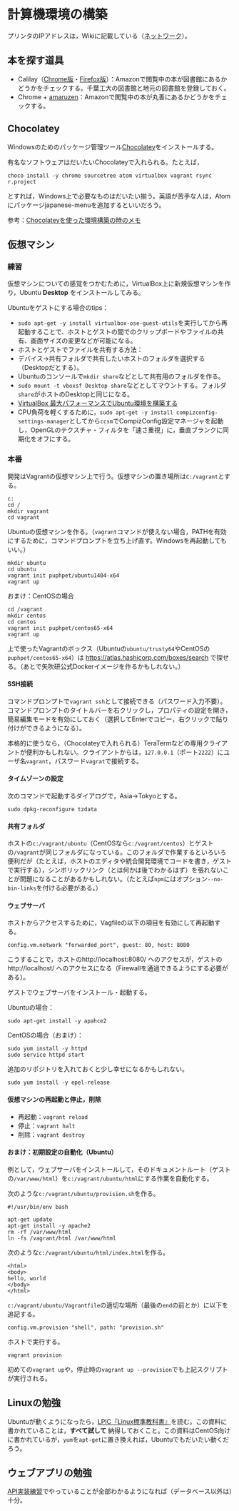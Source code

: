 # 計算機環境の構築

プリンタのIPアドレスは，Wikiに記載している（[ネットワーク](https://github.com/yabukilab/main/wiki/%E3%83%8D%E3%83%83%E3%83%88%E3%83%AF%E3%83%BC%E3%82%AF)）。

## 本を探す道具

* Calilay（[Chrome版](https://chrome.google.com/webstore/detail/calilay/cafcmlkomanlkeanjkijmhepabjigeef?hl=ja)・[Firefox版](https://addons.mozilla.org/ja/firefox/addon/calilay/)）：Amazonで閲覧中の本が図書館にあるかどうかをチェックする。千葉工大の図書館と地元の図書館を登録しておく。
* Chrome + [amaruzen](https://chrome.google.com/webstore/detail/amaruzen/mebbcheaekaddnilejjllbifehngpcjj?hl=ja)：Amazonで閲覧中の本が丸善にあるかどうかをチェックする。

## Chocolatey

Windowsのためのパッケージ管理ツール[Chocolatey](https://chocolatey.org/)をインストールする。

有名なソフトウェアはだいたいChocolateyで入れられる。たとえば，

```
choco install -y chrome sourcetree atom virtualbox vagrant rsync r.project
```

とすれば，Windows上で必要なものはだいたい揃う。英語が苦手な人は，Atomにパッケージjapanese-menuを追加するといいだろう。

参考：[Chocolateyを使った環境構築の時のメモ](http://qiita.com/konta220/items/95b40b4647a737cb51aa)

## 仮想マシン

### 練習

仮想マシンについての感覚をつかむために，VirtualBox上に新規仮想マシンを作り，Ubuntu **Desktop** をインストールしてみる。

Ubuntuをゲストにする場合のtips：

* `sudo apt-get -y install virtualbox-ose-guest-utils`を実行してから再起動することで、ホストとゲストの間でのクリップボードやファイルの共有、画面サイズの変更などが可能になる。
* ホストとゲストでファイルを共有する方法：
 * デバイス→共有フォルダで共有したいホストのフォルダを選択する（Desktopだとする）。
 * Ubuntuのコンソールで`mkdir share`などとして共有用のフォルダを作る。
 * `sudo mount -t vboxsf Desktop share`などとしてマウントする。フォルダ`share`がホストのDesktopと同じになる。
* [VirtualBox 最大パフォーマンスでUbuntu環境を構築する](http://holybea.com/2015/07/08/virtualbox-ubuntu/)
* CPU負荷を軽くするために，`sudo apt-get -y install compizconfig-settings-manager`としてから`ccsm`でCompizConfig設定マネージャを起動し，OpenGLのテクスチャ・フィルタを「速さ重視」に，垂直ブランクに同期化をオフにする。

### 本番

開発はVagrantの仮想マシン上で行う。仮想マシンの置き場所は`C:/vagrant`とする。

```
c:
cd /
mkdir vagrant
cd vagrant
```

Ubuntuの仮想マシンを作る。（`vagrant`コマンドが使えない場合，PATHを有効にするために，コマンドプロンプトを立ち上げ直す。Windowsを再起動してもいい。）

```
mkdir ubuntu
cd ubuntu
vagrant init puphpet/ubuntu1404-x64
vagrant up
```

おまけ：CentOSの場合

```
cd /vagrant
mkdir centos
cd centos
vagrant init puphpet/centos65-x64
vagrant up
```

上で使ったVagrantのボックス（Ubuntuの`ubuntu/trusty64`やCentOSの`puphpet/centos65-x64`）は https://atlas.hashicorp.com/boxes/search で探せる。（あとで矢吹研公式Dockerイメージを作るかもしれない。）

#### SSH接続

コマンドプロンプトで`vagrant ssh`として接続できる（パスワード入力不要）。コマンドプロンプトのタイトルバーを右クリックし，プロパティの設定を開き，簡易編集モードを有効にしておく（選択してEnterでコピー，右クリックで貼り付けができるようになる）。

本格的に使うなら，（Chocolateyで入れられる）TeraTermなどの専用クライアントが便利かもしれない。クライアントからは，`127.0.0.1`（ポート`2222`）にユーザ名`vagrant`，パスワード`vagrat`で接続する。

#### タイムゾーンの設定

次のコマンドで起動するダイアログで，Asia→Tokyoとする。
```
sudo dpkg-reconfigure tzdata
```

#### 共有フォルダ

ホストの`c:/vagrant/ubuntu`（CentOSなら`c:/vagrant/centos`）とゲストの`/vagrant`が同じフォルダになっている。このフォルダで作業するといろいろ便利だが（たとえば，ホストのエディタや統合開発環境でコードを書き，ゲストで実行する），シンボリックリンク（とは何かは後でわかるはず）を張れないことが問題になることがあるかもしれない。（たとえば`npm`にはオプション`--no-bin-links`を付ける必要がある。）

#### ウェブサーバ

ホストからアクセスするために，Vagfileの以下の項目を有効にして再起動する。

```
config.vm.network "forwarded_port", guest: 80, host: 8080
```

こうすることで，ホストのhttp://localhost:8080/ へのアクセスが，ゲストのhttp://localhost/ へのアクセスになる（Firewallを通過できるようにする必要がある）。

ゲストでウェブサーバをインストール・起動する。

Ubuntuの場合：

```
sudo apt-get install -y apahce2
```

CentOSの場合（おまけ）：

```
sudo yum install -y httpd
sudo service httpd start
```

追加のリポジトリを入れておくと少し幸せになるかもしれない。

```
sudo yum install -y epel-release
```

#### 仮想マシンの再起動と停止，削除

* 再起動：`vagrant reload`
* 停止：`vagrant halt`
* 削除：`vagrant destroy`

#### おまけ：初期設定の自動化（Ubuntu）

例として，ウェブサーバをインストールして，そのドキュメントルート（ゲストの`/var/www/html`）を`c:/vagrant/ubuntu/html`にする作業を自動化する。

次のような`c:/vagrant/ubuntu/provision.sh`を作る。

```
#!/usr/bin/env bash

apt-get update
apt-get install -y apache2
rm -rf /var/www/html
ln -fs /vagrant/html /var/www/html
```

次のような`c:/vagrant/ubuntu/html/index.html`を作る。

```
<html>
<body>
hello, world
</body>
</html>
```

`c:/vagrant/ubuntu/Vagrantfile`の適切な場所（最後の`end`の前とか）に以下を追記する。

```
config.vm.provision "shell", path: "provision.sh"
```

ホストで実行する。

```
vagrant provision
```

初めての`vagrant up`や，停止時の`vagrant up --provision`でも上記スクリプトが実行される。

## Linuxの勉強

Ubuntuが動くようになったら，[LPIC『Linux標準教科書』](http://www.lpi.or.jp/linuxtext/text.shtml)を読む。この資料に書かれていることは，**すべて試して** 納得しておくこと。この資料はCentOS向けに書かれているが，`yum`を`apt-get`に置き換えれば，Ubuntuでもだいたい動くだろう。

## ウェブアプリの勉強

[API実装練習](https://github.com/yabukilab/main/tree/master/library/%E7%B7%B4%E7%BF%92/API%E5%AE%9F%E8%A3%85%E7%B7%B4%E7%BF%92)でやっていることが全部わかるようになれば（データベース以外は）十分。
